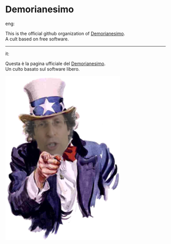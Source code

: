 # Demorianesimo

eng:

This is the official github organization of [Demorianesimo](https://demorianesimo.org/). \
A cult based on free software.

----------------------------

it:

Questa è la pagina ufficiale del [Demorianesimo](demorianesimo.org). \
Un culto basato sul software libero.

![demor](../demorvuolete.PNG)
